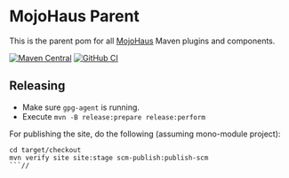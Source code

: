# MojoHaus Parent

This is the parent pom for all [MojoHaus](https://www.mojohaus.org) Maven plugins and components.
 
[![Maven Central](https://img.shields.io/maven-central/v/org.codehaus.mojo/mojo-parent.svg?label=Maven%20Central)](https://search.maven.org/artifact/org.codehaus.mojo/mojo-parent)
[![GitHub CI](https://github.com/mojohaus/mojo-parent/actions/workflows/maven.yml/badge.svg)](https://github.com/mojohaus/mojo-parent/actions/workflows/maven.yml)

## Releasing

* Make sure `gpg-agent` is running.
* Execute `mvn -B release:prepare release:perform`

For publishing the site, do the following (assuming mono-module project):

```
cd target/checkout
mvn verify site site:stage scm-publish:publish-scm
```//
